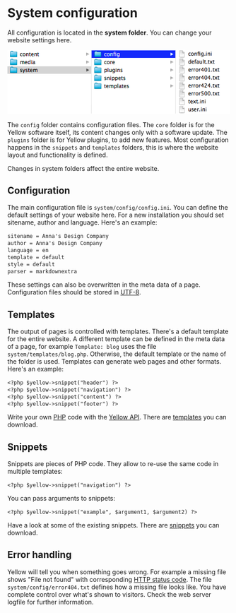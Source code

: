 System configuration
====================
All configuration is located in the **system folder**. You can change your website settings here.

![Screenshot](system-screenshot.png?raw=true)

The `config` folder contains configuration files. The `core` folder is for the Yellow software itself, its content changes only with a software update. The `plugins` folder is for Yellow plugins, to add new features. Most configuration happens in the `snippets` and `templates` folders, this is where the website layout and functionality is defined.

Changes in system folders affect the entire website.

Configuration
-------------
The main configuration file is `system/config/config.ini`. You can define the default settings of your website here. For a new installation you should set sitename, author and language. Here's an example:

    sitename = Anna's Design Company
    author = Anna's Design Company
    language = en
    template = default
    style = default
    parser = markdownextra

These settings can also be overwritten in the meta data of a page. Configuration files should be stored in [UTF-8](http://en.wikipedia.org/wiki/UTF-8).

Templates
---------
The output of pages is controlled with templates. There's a default template for the entire website. A different template can be defined in the meta data of a page, for example `Template: blog` uses the file `system/templates/blog.php`. Otherwise, the default template or the name of the folder is used. Templates can generate web pages and other formats. Here's an example:

    <?php $yellow->snippet("header") ?>
    <?php $yellow->snippet("navigation") ?>
    <?php $yellow->snippet("content") ?>
    <?php $yellow->snippet("footer") ?>

Write your own [PHP](https://en.wikipedia.org/wiki/PHP) code with the [Yellow API](https://github.com/markseu/yellowcms-extensions/blob/master/documentation/yellowapi.md). There are [templates](https://github.com/markseu/yellowcms-extensions/tree/master/templates) you can download.

Snippets
--------
Snippets are pieces of PHP code. They allow to re-use the same code in multiple templates:

    <?php $yellow->snippet("navigation") ?>

You can pass arguments to snippets:

    <?php $yellow->snippet("example", $argument1, $argument2) ?>

Have a look at some of the existing snippets. There are [snippets](https://github.com/markseu/yellowcms-extensions/tree/master/snippets) you can download.

Error handling
--------------
Yellow will tell you when something goes wrong. For example a missing file shows "File not found" with corresponding [HTTP status code](http://en.wikipedia.org/wiki/List_of_HTTP_status_codes). The file `system/config/error404.txt` defines how a missing file looks like. You have complete control over what's shown to visitors. Check the web server logfile for further information.